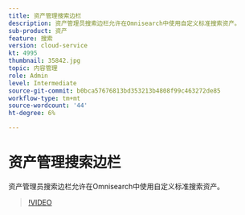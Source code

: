 ```yaml
---
title: 资产管理搜索边栏
description: 资产管理员搜索边栏允许在Omnisearch中使用自定义标准搜索资产。
sub-product: 资产
feature: 搜索
version: cloud-service
kt: 4995
thumbnail: 35842.jpg
topic: 内容管理
role: Admin
level: Intermediate
source-git-commit: b0bca57676813bd353213b4808f99c463272de85
workflow-type: tm+mt
source-wordcount: '44'
ht-degree: 6%

---
```



# 资产管理搜索边栏

资产管理员搜索边栏允许在Omnisearch中使用自定义标准搜索资产。

>[!VIDEO](https://video.tv.adobe.com/v/35842/?quality=12&learn=on&hidetitle=true)
